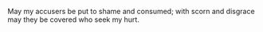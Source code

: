 May my accusers be put to shame and consumed; with scorn and disgrace may they be covered who seek my hurt.
